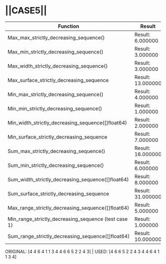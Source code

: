 # ||CASE5||
Function | Result | Expected
---|---|---
|Max_max_strictly_decreasing_sequence()| Result: 6.000000| Expected: ~6.000000
|Max_min_strictly_decreasing_sequence()| Result: 3.000000| Expected: ~3.000000
|Max_width_strictly_decreasing_sequence()| Result: 3.000000| Expected: ~3.000000
|Max_surface_strictly_decreasing_sequence| Result: 13.000000| Expected: ~13.000000
|Min_max_strictly_decreasing_sequence()| Result: 4.000000| Expected: ~4.000000
|Min_min_strictly_decreasing_sequence()| Result: 1.000000| Expected: ~1.000000
|Min_width_strictly_decreasing_sequence([]float64)| Result: 2.000000| Expected: ~2.000000
|Min_surface_strictly_decreasing_sequence| Result: 7.000000| Expected: ~7.000000
|Sum_max_strictly_decreasing_sequence()| Result: 16.000000| Expected: ~16.000000
|Sum_min_strictly_decreasing_sequence()| Result: 6.000000| Expected: ~6.000000
|Sum_width_strictly_decreasing_sequence([]float64)| Result: 8.000000| Expected: ~8.000000
|Sum_surface_strictly_decreasing_sequence| Result: 31.000000| Expected: ~31.000000
|Max_range_strictly_decreasing_sequence([]float64)| Result: 5.000000| Expected: ~5.000000
|Min_range_strictly_decreasing_sequence (test case 1)| Result: 1.000000| Expected: ~1.000000
|Sum_range_strictly_decreasing_sequence([]float64)| Result: 10.000000| Expected: ~10.000000

ORIGINAL: [4 4 6 4 1 1 3 4 4 6 6 5 2 2 4 3] | USED: [4 6 6 5 2 2 4 3 4 4 6 4 1 1 3 4]